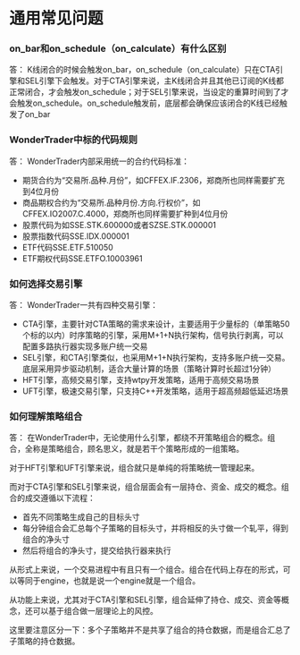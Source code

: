 # 通用常见问题


### on_bar和on_schedule（on_calculate）有什么区别
答：
K线闭合的时候会触发on_bar，on_schedule（on_calculate）只在CTA引擎和SEL引擎下会触发。对于CTA引擎来说，主K线闭合并且其他已订阅的K线都正常闭合，才会触发on_schedule；对于SEL引擎来说，当设定的重算时间到了才会触发on_schedule。on_schedule触发前，底层都会确保应该闭合的K线已经触发了on_bar

### WonderTrader中标的代码规则
答：
WonderTrader内部采用统一的合约代码标准：
* 期货合约为“交易所.品种.月份”，如CFFEX.IF.2306，郑商所也同样需要扩充到4位月份
* 商品期权合约为“交易所.品种月份.方向.行权价”，如CFFEX.IO2007.C.4000，郑商所也同样需要扩种到4位月份
* 股票代码为如SSE.STK.600000或者SZSE.STK.000001
* 股票指数代码SSE.IDX.000001
* ETF代码SSE.ETF.510050
* ETF期权代码SSE.ETFO.10003961

### 如何选择交易引擎
答：
WonderTrader一共有四种交易引擎：
* CTA引擎，主要针对CTA策略的需求来设计，主要适用于少量标的（单策略50个标的以内）时序策略的引擎，采用M+1+N执行架构，信号执行剥离，可以配置多路执行器实现多账户统一交易
* SEL引擎，和CTA引擎类似，也采用M+1+N执行架构，支持多账户统一交易。底层采用异步驱动机制，适合大量计算的场景（策略计算时长超过1分钟）
* HFT引擎，高频交易引擎，支持wtpy开发策略，适用于高频交易场景
* UFT引擎，极速交易引擎，只支持C++开发策略，适用于超高频超低延迟场景

### 如何理解策略组合
答：
在WonderTrader中，无论使用什么引擎，都绕不开策略组合的概念。组合，全称是策略组合，顾名思义，就是若干个策略形成的一组策略。

对于HFT引擎和UFT引擎来说，组合就只是单纯的将策略统一管理起来。

而对于CTA引擎和SEL引擎来说，组合层面会有一层持仓、资金、成交的概念。组合的成交遵循以下流程：
* 首先不同策略生成自己的目标头寸
* 每分钟组合会汇总每个子策略的目标头寸，并将相反的头寸做一个轧平，得到组合的净头寸
* 然后将组合的净头寸，提交给执行器来执行

从形式上来说，一个交易进程中有且只有一个组合。组合在代码上存在的形式，可以等同于engine，也就是说一个engine就是一个组合。

从功能上来说，尤其对于CTA引擎和SEL引擎，组合延伸了持仓、成交、资金等概念，还可以基于组合做一层理论上的风控。

这里要注意区分一下：多个子策略并不是共享了组合的持仓数据，而是组合汇总了子策略的持仓数据。